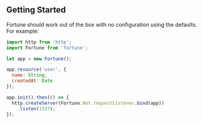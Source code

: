 ## Getting Started

Fortune should work out of the box with no configuration using the defaults. For example:

```js
import http from 'http';
import Fortune from 'fortune';

let app = new Fortune();

app.resource('user', {
  name: String,
  createdAt: Date
});

app.init().then(() => {
  http.createServer(Fortune.Net.requestListener.bind(app))
  	.listen(1337);
});
```
